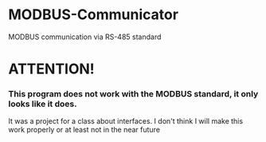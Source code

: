 # MODBUS-Communicator
MODBUS communication via RS-485 standard

# ATTENTION!
### This program does not work with the MODBUS standard, it only looks like it does. </br>
It was a project for a class about interfaces. I don't think I will make this work properly or at least not in the near future
